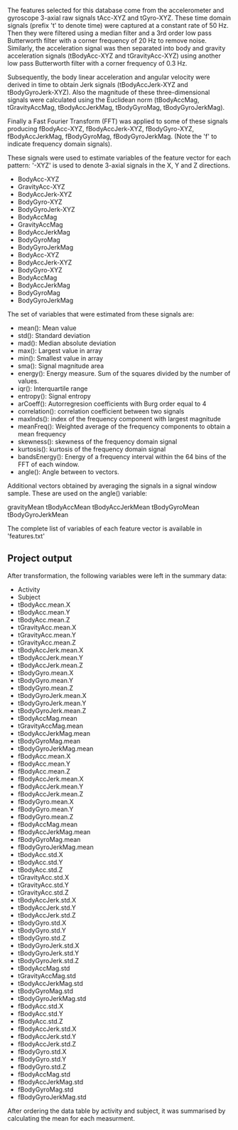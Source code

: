 The features selected for this database come from the accelerometer and gyroscope 3-axial raw signals tAcc-XYZ and tGyro-XYZ. These time domain signals (prefix 't' to denote time) were captured at a constant rate of 50 Hz. Then they were filtered using a median filter and a 3rd order low pass Butterworth filter with a corner frequency of 20 Hz to remove noise. Similarly, the acceleration signal was then separated into body and gravity acceleration signals (tBodyAcc-XYZ and tGravityAcc-XYZ) using another low pass Butterworth filter with a corner frequency of 0.3 Hz. 

Subsequently, the body linear acceleration and angular velocity were derived in time to obtain Jerk signals (tBodyAccJerk-XYZ and tBodyGyroJerk-XYZ). Also the magnitude of these three-dimensional signals were calculated using the Euclidean norm (tBodyAccMag, tGravityAccMag, tBodyAccJerkMag, tBodyGyroMag, tBodyGyroJerkMag). 

Finally a Fast Fourier Transform (FFT) was applied to some of these signals producing fBodyAcc-XYZ, fBodyAccJerk-XYZ, fBodyGyro-XYZ, fBodyAccJerkMag, fBodyGyroMag, fBodyGyroJerkMag. (Note the 'f' to indicate frequency domain signals). 

These signals were used to estimate variables of the feature vector for each pattern:
'-XYZ' is used to denote 3-axial signals in the X, Y and Z directions.

- BodyAcc-XYZ
- GravityAcc-XYZ
- BodyAccJerk-XYZ
- BodyGyro-XYZ
- BodyGyroJerk-XYZ
- BodyAccMag
- GravityAccMag
- BodyAccJerkMag
- BodyGyroMag
- BodyGyroJerkMag
- BodyAcc-XYZ
- BodyAccJerk-XYZ
- BodyGyro-XYZ
- BodyAccMag
- BodyAccJerkMag
- BodyGyroMag
- BodyGyroJerkMag

The set of variables that were estimated from these signals are: 

- mean(): Mean value
- std(): Standard deviation
- mad(): Median absolute deviation 
- max(): Largest value in array
- min(): Smallest value in array
- sma(): Signal magnitude area
- energy(): Energy measure. Sum of the squares divided by the number of values. 
- iqr(): Interquartile range 
- entropy(): Signal entropy
- arCoeff(): Autorregresion coefficients with Burg order equal to 4
- correlation(): correlation coefficient between two signals
- maxInds(): index of the frequency component with largest magnitude
- meanFreq(): Weighted average of the frequency components to obtain a mean frequency
- skewness(): skewness of the frequency domain signal 
- kurtosis(): kurtosis of the frequency domain signal 
- bandsEnergy(): Energy of a frequency interval within the 64 bins of the FFT of each window.
- angle(): Angle between to vectors.

Additional vectors obtained by averaging the signals in a signal window sample. These are used on the angle() variable:

gravityMean
tBodyAccMean
tBodyAccJerkMean
tBodyGyroMean
tBodyGyroJerkMean

The complete list of variables of each feature vector is available in 'features.txt'

Project output
--------------

After transformation, the following variables were left in the summary data:


- Activity
- Subject
- tBodyAcc.mean.X
- tBodyAcc.mean.Y
- tBodyAcc.mean.Z
- tGravityAcc.mean.X
- tGravityAcc.mean.Y
- tGravityAcc.mean.Z
- tBodyAccJerk.mean.X
- tBodyAccJerk.mean.Y
- tBodyAccJerk.mean.Z
- tBodyGyro.mean.X
- tBodyGyro.mean.Y
- tBodyGyro.mean.Z
- tBodyGyroJerk.mean.X
- tBodyGyroJerk.mean.Y
- tBodyGyroJerk.mean.Z
- tBodyAccMag.mean
- tGravityAccMag.mean
- tBodyAccJerkMag.mean
- tBodyGyroMag.mean
- tBodyGyroJerkMag.mean
- fBodyAcc.mean.X
- fBodyAcc.mean.Y
- fBodyAcc.mean.Z
- fBodyAccJerk.mean.X
- fBodyAccJerk.mean.Y
- fBodyAccJerk.mean.Z
- fBodyGyro.mean.X
- fBodyGyro.mean.Y
- fBodyGyro.mean.Z
- fBodyAccMag.mean
- fBodyAccJerkMag.mean
- fBodyGyroMag.mean
- fBodyGyroJerkMag.mean
- tBodyAcc.std.X
- tBodyAcc.std.Y
- tBodyAcc.std.Z
- tGravityAcc.std.X
- tGravityAcc.std.Y
- tGravityAcc.std.Z
- tBodyAccJerk.std.X
- tBodyAccJerk.std.Y
- tBodyAccJerk.std.Z
- tBodyGyro.std.X
- tBodyGyro.std.Y
- tBodyGyro.std.Z
- tBodyGyroJerk.std.X
- tBodyGyroJerk.std.Y
- tBodyGyroJerk.std.Z
- tBodyAccMag.std
- tGravityAccMag.std
- tBodyAccJerkMag.std
- tBodyGyroMag.std
- tBodyGyroJerkMag.std
- fBodyAcc.std.X
- fBodyAcc.std.Y
- fBodyAcc.std.Z
- fBodyAccJerk.std.X
- fBodyAccJerk.std.Y
- fBodyAccJerk.std.Z
- fBodyGyro.std.X
- fBodyGyro.std.Y
- fBodyGyro.std.Z
- fBodyAccMag.std
- fBodyAccJerkMag.std
- fBodyGyroMag.std
- fBodyGyroJerkMag.std

After ordering the data table by activity and subject, it was summarised by calculating the mean for each measurment.
